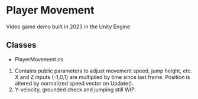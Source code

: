 # Player Movement
Video game demo built in 2023 in the Unity Engine

## Classes
* PlayerMovement.cs
1. Contains public parameters to adjust movement speed, jump height, etc. X and Z inputs {-1,0,1} are multiplied by time since last frame. Position is altered by normalized speed vector on Update(). 
2. Y-velocity, grounded check and jumping still WIP.